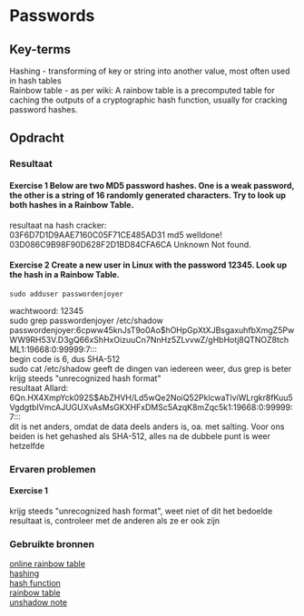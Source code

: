 # Passwords


## Key-terms
Hashing - transforming of key or string into another value, most often used in hash tables  
Rainbow table - as per wiki: A rainbow table is a precomputed table for caching the outputs of a cryptographic hash function, usually for cracking password hashes.  

## Opdracht
### Resultaat
#### Exercise 1 Below are two MD5 password hashes. One is a weak password, the other is a string of 16 randomly generated characters. Try to look up both hashes in a Rainbow Table.
resultaat na hash cracker:  
03F6D7D1D9AAE7160C05F71CE485AD31	md5	welldone!  
03D086C9B98F90D628F2D1BD84CFA6CA	Unknown	Not found.  

#### Exercise 2 Create a new user in Linux with the password 12345. Look up the hash in a Rainbow Table.
    sudo adduser passwordenjoyer  
wachtwoord: 12345  
    sudo grep passwordenjoyer /etc/shadow  
    passwordenjoyer:$6$cpww45knJsT9o0Ao$hOHpGpXtXJBsgaxuhfbXmgZ5PwWW9RH53V.D3gQ66xShHxOizuuCn7NnHz5ZLvvwZ/gHbHotj8QTNOZ8tchML1:19668:0:99999:7:::  
begin code is $6$, dus SHA-512  
sudo cat /etc/shadow geeft de dingen van iedereen weer, dus grep is beter  
krijg steeds "unrecognized hash format"  
resultaat Allard: $6$Qn.HX4XmpYck092S$AbZHVH/Ld5wQe2NoiQ52PklcwaTlviWLrgkr8fKuu5VgdgtbIVmcAJUGUXvAsMsGKXHFxDMSc5AzqK8mZqc5k1:19668:0:99999:7:::  
dit is net anders, omdat de data deels anders is, oa. met salting. Voor ons beiden is het gehashed als SHA-512, alles na de dubbele punt is weer hetzelfde


### Ervaren problemen
#### Exercise 1
krijg steeds "unrecognized hash format", weet niet of dit het bedoelde resultaat is, controleer met de anderen als ze er ook zijn  

### Gebruikte bronnen
[online rainbow table](https://crackstation.net/)  
[hashing](https://www.techtarget.com/searchdatamanagement/definition/hashing#:~:text=Hashing%20is%20the%20process%20of,the%20implementation%20of%20hash%20tables.)  
[hash function](https://en.wikipedia.org/wiki/Hash_function)  
[rainbow table](https://en.wikipedia.org/wiki/Rainbow_table)  
[unshadow note](https://askubuntu.com/questions/383057/how-to-decode-the-hash-password-in-etc-shadow)